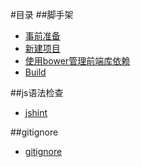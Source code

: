 #目录
##脚手架
+ [事前准备](https://github.com/HunterOn-Ued/Jupiter/tree/master/yeoman#%E4%BA%8B%E5%89%8D%E5%87%86%E5%A4%87)
+ [新建项目](https://github.com/HunterOn-Ued/Jupiter/tree/master/yeoman#%E6%96%B0%E5%BB%BA%E9%A1%B9%E7%9B%AE)
+ [使用bower管理前端库依赖](https://github.com/HunterOn-Ued/Jupiter/tree/master/yeoman#%E4%BD%BF%E7%94%A8bower%E7%AE%A1%E7%90%86%E5%89%8D%E7%AB%AF%E5%BA%93%E4%BE%9D%E8%B5%96)
+ [Build](https://github.com/HunterOn-Ued/Jupiter/tree/master/yeoman#build)

##js语法检查
+ [jshint](https://github.com/HunterOn-Ued/Jupiter/tree/master/jshint)

##gitignore
+ [gitignore](https://raw.githubusercontent.com/HunterOn-Ued/Jupiter/master/gitignore/.gitignore)
